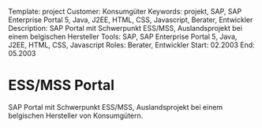 Template: project
Customer: Konsumgüter
Keywords: projekt, SAP, SAP Enterprise Portal 5, Java, J2EE, HTML, CSS, Javascript, Berater, Entwickler
Description: SAP Portal mit Schwerpunkt ESS/MSS, Auslandsprojekt bei einem belgischen Hersteller
Tools: SAP, SAP Enterprise Portal 5, Java, J2EE, HTML, CSS, Javascript
Roles: Berater, Entwickler
Start: 02.2003
End: 05.2003

# ESS/MSS Portal

SAP Portal mit Schwerpunkt ESS/MSS, Auslandsprojekt bei einem belgischen Hersteller von Konsumgütern.


